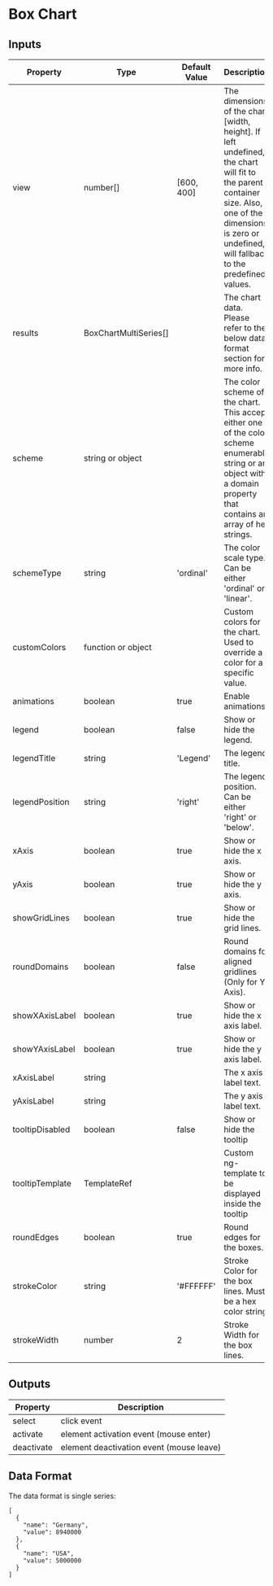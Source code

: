 # Box Chart

## Inputs

| Property        | Type                    | Default Value | Description                                                                                                                                                                                                     |
| --------------- | ----------------------- | ------------- | --------------------------------------------------------------------------------------------------------------------------------------------------------------------------------------------------------------- |
| view            | number\[\]              | [600, 400]    | The dimensions of the chart \[width, height\]. If left undefined, the chart will fit to the parent container size. Also, if one of the dimensions is zero or undefined, will fallback to the predefined values. |
| results         | BoxChartMultiSeries\[\] |               | The chart data. Please refer to the below data format section for more info.                                                                                                                                    |
| scheme          | string or object        |               | The color scheme of the chart. This accept either one of the color scheme enumerable string or an object with a domain property that contains an array of hex strings.                                          |
| schemeType      | string                  | 'ordinal'     | The color scale type. Can be either 'ordinal' or 'linear'.                                                                                                                                                      |  |
| customColors    | function or object      |               | Custom colors for the chart. Used to override a color for a specific value.                                                                                                                                     |
| animations      | boolean                 | true          | Enable animations.                                                                                                                                                                                              |
| legend          | boolean                 | false         | Show or hide the legend.                                                                                                                                                                                        |
| legendTitle     | string                  | 'Legend'      | The legend title.                                                                                                                                                                                               |
| legendPosition  | string                  | 'right'       | The legend position. Can be either 'right' or 'below'.                                                                                                                                                          |
| xAxis           | boolean                 | true          | Show or hide the x axis.                                                                                                                                                                                        |
| yAxis           | boolean                 | true          | Show or hide the y axis.                                                                                                                                                                                        |
| showGridLines   | boolean                 | true          | Show or hide the grid lines.                                                                                                                                                                                    |
| roundDomains    | boolean                 | false         | Round domains for aligned gridlines (Only for Y Axis).                                                                                                                                                          |
| showXAxisLabel  | boolean                 | true          | Show or hide the x axis label.                                                                                                                                                                                  |
| showYAxisLabel  | boolean                 | true          | Show or hide the y axis label.                                                                                                                                                                                  |
| xAxisLabel      | string                  |               | The x axis label text.                                                                                                                                                                                          |
| yAxisLabel      | string                  |               | The y axis label text.                                                                                                                                                                                          |
| tooltipDisabled | boolean                 | false         | Show or hide the tooltip                                                                                                                                                                                        |
| tooltipTemplate | TemplateRef             |               | Custom ng-template to be displayed inside the tooltip                                                                                                                                                           |
| roundEdges      | boolean                 | true          | Round edges for the boxes.                                                                                                                                                                                      |
| strokeColor     | string                  | '#FFFFFF'     | Stroke Color for the box lines. Must be a hex color string                                                                                                                                                      |
| strokeWidth     | number                  | 2             | Stroke Width for the box lines.                                                                                                                                                                                 |

## Outputs

| Property   | Description                                |
| ---------- | ------------------------------------------ |
| select     | click event                                |
| activate   | element activation event \(mouse enter\)   |
| deactivate | element deactivation event \(mouse leave\) |

## Data Format

The data format is single series:

```text
[
  {
    "name": "Germany",
    "value": 8940000
  },
  {
    "name": "USA",
    "value": 5000000
  }
]
```
